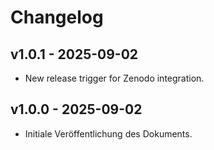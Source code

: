# Changelog

## v1.0.1 - 2025-09-02
- New release trigger for Zenodo integration.

## v1.0.0 - 2025-09-02
- Initiale Veröffentlichung des Dokuments.